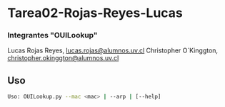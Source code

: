 # Tarea02-Rojas-Reyes-Lucas
### Integrantes "OUILookup" ###
Lucas Rojas Reyes, lucas.rojas@alumnos.uv.cl
Christopher O´Kinggton, christopher.okinggton@alumnos.uv.cl

## Uso
```bash
Uso: OUILookup.py --mac <mac> | --arp | [--help]

